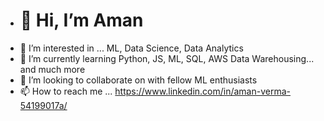 - # 👋 Hi, I’m Aman
- 👀 I’m interested in ... ML, Data Science, Data Analytics
- 🌱 I’m currently learning Python, JS, ML, SQL, AWS Data Warehousing... and much more
- 💞️ I’m looking to collaborate on with fellow ML enthusiasts
- 📫 How to reach me ... https://www.linkedin.com/in/aman-verma-54199017a/

<!---
Breakinginfinity/Breakinginfinity is a ✨ special ✨ repository because its `README.md` (this file) appears on your GitHub profile.
You can click the Preview link to take a look at your changes.
--->
